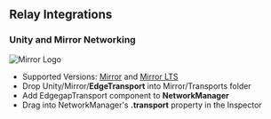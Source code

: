 ## Relay Integrations

### Unity and Mirror Networking

![Mirror Logo](https://user-images.githubusercontent.com/16416509/119120944-6db26780-ba5f-11eb-9cdd-fc8500207f4d.png)

- Supported Versions: [Mirror](https://assetstore.unity.com/packages/tools/network/mirror-129321) and [Mirror LTS](https://assetstore.unity.com/packages/tools/network/mirror-lts-102631)
- Drop Unity/Mirror/**EdgeTransport** into Mirror/Transports folder
- Add EdgegapTransport component to **NetworkManager**
- Drag into NetworkManager's **.transport** property in the Inspector
